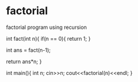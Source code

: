 # factorial
factorial program using recursion

int fact(int n){
if(n == 0){
return 1;
}

int ans = fact(n-1);

return ans*n;
}

int main(){
int n;
cin>>n;
cout<<factorial(n)<<endl;
}
